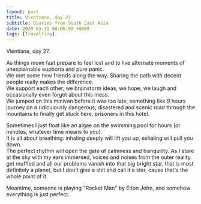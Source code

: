 ```yaml
---
layout: post
title: Vientiane, day 27
subtitle: Diaries from South East Asia
date: 2020-03-31 00:00:00 +0000
tags: [Travelling]
---
```


Vientiane, day 27.

As things move fast prepare to feel lost and to live alternate moments of unexplainable euphoria and pure panic.  
We met some new friends along the way. Sharing the path with decent people really makes the difference.  
We support each other, we brainstorm ideas, we hope, we laugh and occasionally even forget about this mess.  
We jumped on this minivan before it was too late, something like 9 hours journey on a ridiculously dangerous,
disastered and scenic road through the mountains to finally get stuck here, prisoners in this hotel.

Sometimes I just float like an algae on the swimming pool for hours (or minutes, whatever time means to you).  
It is all about breathing: inhaling deeply will lift you up, exhaling will pull you down.  
The perfect rhythm will open the gate of calmness and tranquility. As I stare at the sky with my ears immersed,
voices and noises from the outer reality get muffled and all our problems vanish into that big bright star,
that is most definitely a planet, but I don't give a shit and call it a star, cause that's the whole point of it.  

Meantime, someone is playing "Rocket Man" by Elton John, and somehow everything is just perfect.
